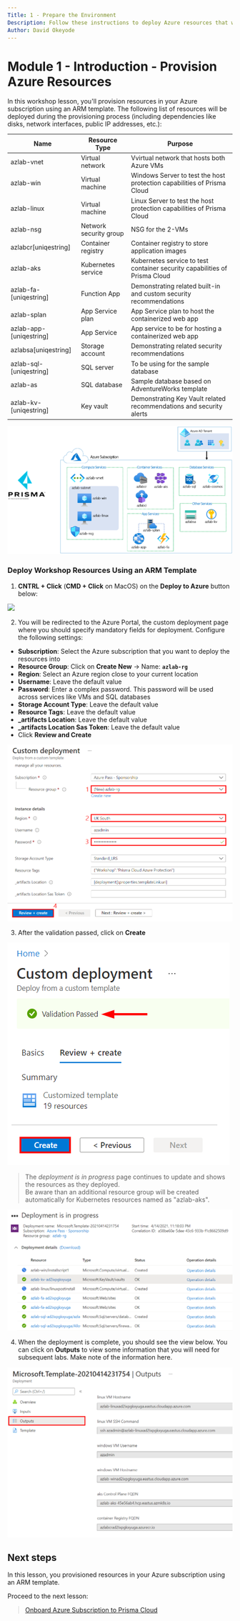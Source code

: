 ```yaml
---
Title: 1 - Prepare the Environment
Description: Follow these instructions to deploy Azure resources that we will use for the exercises in this workshop
Author: David Okeyode
---
```

# Module 1 - Introduction - Provision Azure Resources

In this workshop lesson, you'll provision resources in your Azure subscription using an ARM template.
The following list of resources will be deployed during the provisioning process (including dependencies like disks, network interfaces, public IP addresses, etc.):

Name | Resource Type | Purpose
-----| ------------- | -------
azlab-vnet | Virtual network | Vvirtual network that hosts both Azure VMs
azlab-win | Virtual machine | Windows Server to test the host protection capabilities of Prisma Cloud
azlab-linux | Virtual machine | Linux Server to test the host protection capabilities of Prisma Cloud
azlab-nsg | Network security group | NSG for the 2-VMs
azlabcr[uniqestring] | Container registry | Container registry to store application images
azlab-aks | Kubernetes service | Kubernetes service to test container security capabilities of Prisma Cloud
azlab-fa-[uniqestring] | Function App | Demonstrating related built-in and custom security recommendations
azlab-splan | App Service plan | App Service plan to host the containerized web app
azlab-app-[uniqestring] | App Service | App service to be for hosting a containerized web app
azlabsa[uniqestring] | Storage account | Demonstrating related security recommendations
azlab-sql-[uniqestring] | SQL server | To be using for the sample database
azlab-as | SQL database | Sample database based on AdventureWorks template
azlab-kv-[uniqestring] | Key vault | Demonstrating Key Vault related recommendations and security alerts

![1-lab-environment](../images/1-lab-environment.png)

### Deploy Workshop Resources Using an ARM Template
1. **CNTRL + Click** (**CMD + Click** on MacOS) on the **Deploy to Azure** button below:

<a href="https://portal.azure.com/#create/Microsoft.Template/uri/https%3A%2F%2Fraw.githubusercontent.com%2Fdavidokeyode%2Fprismacloud-workshops-labs%2Fmain%2Fworkshops%2Fazure-cloud-protection%2Ftemplate%2Fazlabtemplatedeploy.json" target="_blank"><img src="https://aka.ms/deploytoazurebutton"/></a>

2.	You will be redirected to the Azure Portal, the custom deployment page where you should specify mandatory fields for deployment. Configure the following settings:
* **Subscription**: Select the Azure subscription that you want to deploy the resources into
* **Resource Group**: Click on **Create New** → Name: **`azlab-rg`**
* **Region**: Select an Azure region close to your current location
* **Username**: Leave the default value
* **Password**: Enter a complex password. This password will be used across services like VMs and SQL databases
* **Storage Account Type**: Leave the default value
* **Resource Tags**: Leave the default value
* **_artifacts Location**: Leave the default value
* **_artifacts Location Sas Token**: Leave the default value
* Click **Review and Create**

![template-parameter](../images/1-template-parameter.png)

3. After the validation passed, click on **Create**

![1-template-validation](../images/1-template-validation.png)

> The *deployment is in progress* page continues to update and shows the resources as they deployed.  
> Be aware than an additional resource group will be created automatically for Kubernetes resources named as "azlab-aks".

![1-template-deployment-progress](../images/1-template-deployment-progress.png)

4. When the deployment is complete, you should see the view below. You can click on **Outputs** to view some information that you will need for subsequent labs. Make note of the information here.

![template-deployment-output](../images/1-template-deployment-output.png)

## Next steps

In this lesson, you provisioned resources in your Azure subscription using an ARM template.

Proceed to the next lesson:
> [Onboard Azure Subscription to Prisma Cloud](2-onboard-azure-sub.md)
